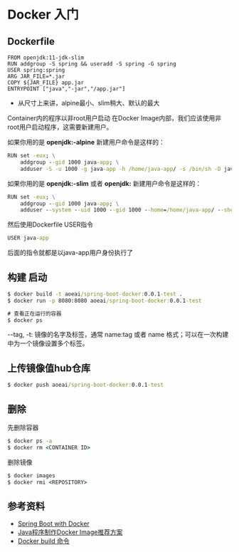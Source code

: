 # Docker 入门

## Dockerfile

```vim
FROM openjdk:11-jdk-slim
RUN addgroup -S spring && useradd -S spring -G spring
USER spring:spring
ARG JAR_FILE=*.jar
COPY ${JAR_FILE} app.jar
ENTRYPOINT ["java","-jar","/app.jar"]
```

- 从尺寸上来讲，alpine最小、slim稍大、默认的最大

Container内的程序以非root用户启动
在Docker Image内部，我们应该使用非root用户启动程序，这需要新建用户。

如果你用的是 **openjdk:<version>-alpine** 新建用户命令是这样的：

```cmd
RUN set -eux; \
    addgroup --gid 1000 java-app; \
    adduser -S -u 1000 -g java-app -h /home/java-app/ -s /bin/sh -D java-app;
```

如果你用的是 **openjdk:<version>-slim** 或者 **openjdk:<version>** 新建用户命令是这样的：

```cmd
RUN set -eux; \
    addgroup --gid 1000 java-app; \
    adduser --system --uid 1000 --gid 1000 --home=/home/java-app/ --shell=/bin/sh --disabled-password java-app;
```

然后使用Dockerfile USER指令

```cmd
USER java-app
```
后面的指令就都是以java-app用户身份执行了

## 构建 启动

```cmd
$ docker build -t aoeai/spring-boot-docker:0.0.1-test .
$ docker run -p 8080:8080 aoeai/spring-boot-docker:0.0.1-test

# 查看正在运行的容器
$ docker ps
```

--tag, -t: 镜像的名字及标签，通常 name:tag 或者 name 格式；可以在一次构建中为一个镜像设置多个标签。

## 上传镜像值hub仓库

```cmd
$ docker push aoeai/spring-boot-docker:0.0.1-test
```

## 删除

先删除容器

```cmd
$ docker ps -a
$ docker rm <CONTAINER ID>
```

删除镜像

```cmd
$ docker images
$ docker rmi <REPOSITORY>
```

## 参考资料
- [Spring Boot with Docker](https://spring.io/guides/gs/spring-boot-docker/)
- [Java程序制作Docker Image推荐方案](https://segmentfault.com/a/1190000016449865)
- [Docker build 命令](https://www.runoob.com/docker/docker-build-command.html)

